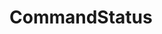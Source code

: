 #  CommandStatus

<api-schema openapi-path="../../../tsp-output/schema/openapi.yaml" name="CommandStatus"></api-schema>